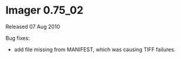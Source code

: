 # Imager 0.75_02

Released 07 Aug 2010

Bug fixes:

- add file missing from MANIFEST, which was causing TIFF failures.
